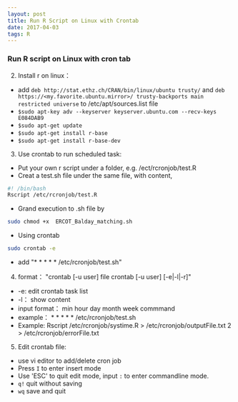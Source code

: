 ```yaml
---
layout: post
title: Run R Script on Linux with Crontab
date: 2017-04-03 
tags: R  
---
```


### Run R script on Linux with cron tab
2. Install r on linux： 
 - add `deb http://stat.ethz.ch/CRAN/bin/linux/ubuntu trusty/` and `deb https://<my.favorite.ubuntu.mirror>/ trusty-backports main restricted universe` to /etc/apt/sources.list file
 - `$sudo apt-key adv --keyserver keyserver.ubuntu.com --recv-keys E084DAB9`
 - `$sudo apt-get update`
 - `$sudo apt-get install r-base`
 - `$sudo apt-get install r-base-dev`
3. Use crontab to run scheduled task:
 - Put your own r script under a folder, e.g. /ect/rcronjob/test.R
 - Creat a test.sh file under the same file, with content,
 ```bash
 #! /bin/bash
 Rscript /etc/rcronjob/test.R
 ```
 - Grand execution to .sh file by
 ```bash
 sudo chmod +x  ERCOT_Balday_matching.sh
 ```
 - Using crontab
 ```bash
 sudo crontab -e
 ```
 - add "* * * * * /etc/rcronjob/test.sh"
4. format： "crontab [-u user] file crontab [-u user] [-e|-l|-r]"
 - -e: edit crontab task list
 - -l： show content
 - input format： min hour day month week commmand
 - example： * * * * * /etc/rcronjob/test.sh
 - Example: Rscript /etc/rcronjob/systime.R > /etc/rcronjob/outputFile.txt 2 > /etc/rcronjob/errorFile.txt
5. Edit crontab file:
 - use vi editor to add/delete cron job
 - Press `I` to enter insert mode
 - Use 'ESC' to quit edit mode, input `:` to enter commandline mode.
 - `q!` quit without saving
 - `wq` save and quit